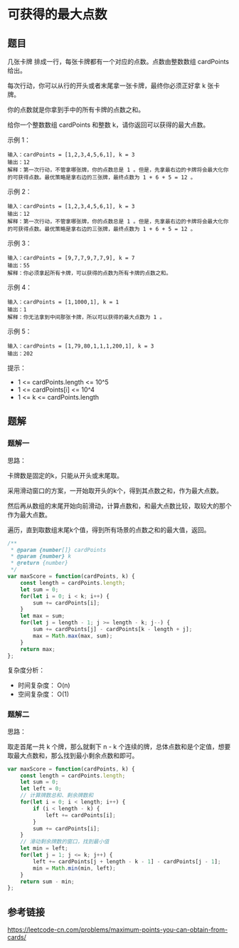 # 可获得的最大点数

## 题目

几张卡牌 排成一行，每张卡牌都有一个对应的点数。点数由整数数组 cardPoints 给出。

每次行动，你可以从行的开头或者末尾拿一张卡牌，最终你必须正好拿 k 张卡牌。

你的点数就是你拿到手中的所有卡牌的点数之和。

给你一个整数数组 cardPoints 和整数 k，请你返回可以获得的最大点数。

示例 1：

```
输入：cardPoints = [1,2,3,4,5,6,1], k = 3
输出：12
解释：第一次行动，不管拿哪张牌，你的点数总是 1 。但是，先拿最右边的卡牌将会最大化你的可获得点数。最优策略是拿右边的三张牌，最终点数为 1 + 6 + 5 = 12 。
```


示例 2：

```
输入：cardPoints = [1,2,3,4,5,6,1], k = 3
输出：12
解释：第一次行动，不管拿哪张牌，你的点数总是 1 。但是，先拿最右边的卡牌将会最大化你的可获得点数。最优策略是拿右边的三张牌，最终点数为 1 + 6 + 5 = 12 。
```


示例 3：

```
输入：cardPoints = [9,7,7,9,7,7,9], k = 7
输出：55
解释：你必须拿起所有卡牌，可以获得的点数为所有卡牌的点数之和。
```


示例 4：

```
输入：cardPoints = [1,1000,1], k = 1
输出：1
解释：你无法拿到中间那张卡牌，所以可以获得的最大点数为 1 。 
```


示例 5：

```
输入：cardPoints = [1,79,80,1,1,1,200,1], k = 3
输出：202
```

提示：

- 1 <= cardPoints.length <= 10^5
- 1 <= cardPoints[i] <= 10^4
- 1 <= k <= cardPoints.length

## 题解

### 题解一

思路：

卡牌数是固定的k，只能从开头或末尾取。

采用滑动窗口的方案，一开始取开头的k个，得到其点数之和，作为最大点数。

然后再从数组的末尾开始向前滑动，计算点数和，和最大点数比较，取较大的那个作为最大点数。

遍历，直到取数组末尾k个值，得到所有场景的点数之和的最大值，返回。

```js
/**
 * @param {number[]} cardPoints
 * @param {number} k
 * @return {number}
 */
var maxScore = function(cardPoints, k) {
    const length = cardPoints.length;
    let sum = 0;
    for(let i = 0; i < k; i++) {
        sum += cardPoints[i];
    }
    let max = sum;
    for(let j = length - 1; j >= length - k; j--) {
        sum += cardPoints[j] - cardPoints[k - length + j];
        max = Math.max(max, sum);
    }
    return max;
};
```

复杂度分析：

- 时间复杂度： O(n)
- 空间复杂度： O(1)

### 题解二

思路：

取走首尾一共 k 个牌，那么就剩下 n - k 个连续的牌，总体点数和是个定值，想要取最大点数和，那么找到最小剩余点数和即可。

```js
var maxScore = function(cardPoints, k) {
    const length = cardPoints.length;
    let sum = 0;
    let left = 0;
    // 计算牌数总和、剩余牌数和
    for(let i = 0; i < length; i++) {
        if (i < length - k) {
            left += cardPoints[i];
        }
        sum += cardPoints[i];
    }
    // 滑动剩余牌数的窗口，找到最小值
    let min = left;
    for(let j = 1; j <= k; j++) {
        left += cardPoints[j + length - k - 1] - cardPoints[j - 1];
        min = Math.min(min, left);
    }
    return sum - min;
};
```



## 参考链接

https://leetcode-cn.com/problems/maximum-points-you-can-obtain-from-cards/

